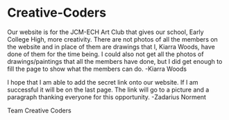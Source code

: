 # Creative-Coders

Our website is for the JCM-ECH Art Club that gives our school, Early College High, more creativity.  There are not photos of all the members on the website and in place of them are drawings that I, Kiarra Woods, have done of them for the time being. I could also not get all the photos of drawings/paintings that all the members have done, but I did get enough to fill the page to show what the members can do.  -Kiarra Woods



I hope that I am able to add the secret link onto our website. If I am successful it will be on the last page. The link will go to a picture and a paragraph thanking everyone for this opportunity.  -Zadarius Norment



Team Creative Coders
